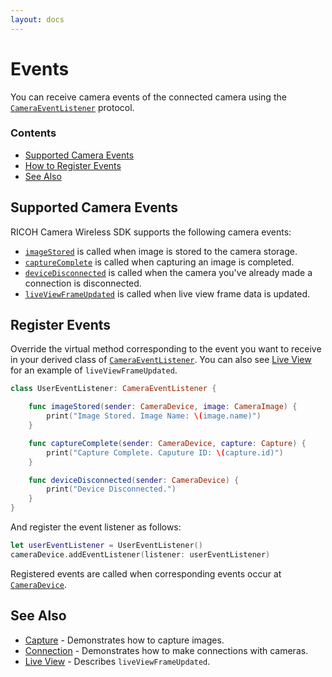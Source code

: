 ```yaml
---
layout: docs
---
```


# Events

You can receive camera events of the connected camera using the [`CameraEventListener`](../../api_reference/Protocols/CameraEventListener.html) protocol.

### Contents

* [Supported Camera Events](#supported-camera-events)
* [How to Register Events](#register-events)
* [See Also](#see-also)

<a name="supported-camera-events"></a>
## Supported Camera Events

RICOH Camera Wireless SDK supports the following camera events:

* [`imageStored`](../../api_reference/Protocols/CameraEventListener.html#/s:22RICOHCameraWirelessSDK19CameraEventListenerP11imageStoredyAA0D6Device_p6sender_AA0D5Image_p0G0tF) is called when image is stored to the camera storage.
* [`captureComplete`](../../api_reference/Protocols/CameraEventListener.html#/s:22RICOHCameraWirelessSDK19CameraEventListenerP15captureCompleteyAA0D6Device_p6sender_AA7Capture_p0G0tF) is called when capturing an image is completed.
* [`deviceDisconnected`](../../api_reference/Protocols/CameraEventListener.html#/s:22RICOHCameraWirelessSDK19CameraEventListenerP18deviceDisconnectedyAA0D6Device_p6sender_tF) is called when the camera you've already made a connection is disconnected.
* [`liveViewFrameUpdated`](../../api_reference/Protocols/CameraEventListener.html#/s:22RICOHCameraWirelessSDK19CameraEventListenerP20liveViewFrameUpdatedyAA0D6Device_p6sender_10Foundation4DataV0ghI0tF) is called when live view frame data is updated.

<a name="register-events"></a>
## Register Events

Override the virtual method corresponding to the event you want to receive in your derived class of [`CameraEventListener`](../../api_reference/Protocols/CameraEventListener.html).
You can also see [Live View](./live-view.md) for an example of `liveViewFrameUpdated`.

```swift
class UserEventListener: CameraEventListener {

    func imageStored(sender: CameraDevice, image: CameraImage) {
        print("Image Stored. Image Name: \(image.name)")
    }

    func captureComplete(sender: CameraDevice, capture: Capture) {
        print("Capture Complete. Caputure ID: \(capture.id)")
    }

    func deviceDisconnected(sender: CameraDevice) {
        print("Device Disconnected.")
    }
}
```

And register the event listener as follows:

```swift
let userEventListener = UserEventListener()
cameraDevice.addEventListener(listener: userEventListener)
```

Registered events are called when corresponding events occur at [`CameraDevice`](../../api_reference/Protocols/CameraDevice.html).

<a name="see-also"></a>
## See Also

* [Capture](./capture.md) - Demonstrates how to capture images.
* [Connection](./connection.md) - Demonstrates how to make connections with cameras.
* [Live View](./live-view.md) - Describes `liveViewFrameUpdated`.
